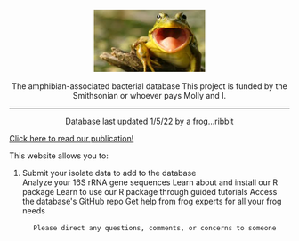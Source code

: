 <div align="center">
  <br>
  <img src="/images/happy_frog.jpg" alt="Reverie" width="200"/>
  <br>  
  <p align="center">
The amphibian-associated bacterial database 
    This project is funded by the Smithsonian or whoever pays Molly and I.
  </p>
</div>

---
 <p align="center">
        Database last updated 1/5/22 by a frog...ribbit
 </p>
 
 <p>
  
  <a href="https://esajournals.onlinelibrary.wiley.com/doi/abs/10.1890/14-1837.1">Click here to read our publication!</a>
   </p>


<p>
This website allows you to:
</p>
<p>
  <ol>
    <li> Submit your isolate data to add to the database</li>
       Analyze your 16S rRNA gene sequences
          Learn about and install our R package
          Learn to use our R package through guided tutorials
          Access the database's GitHub repo
          Get help from frog experts for all your frog needs
    </ol>
    </p>
    
          Please direct any questions, comments, or concerns to someone
         
          
